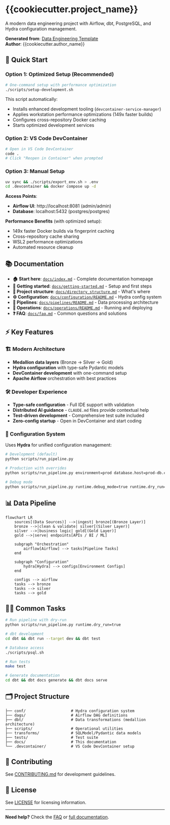 # {{cookiecutter.project_name}}

A modern data engineering project with Airflow, dbt, PostgreSQL, and Hydra configuration management.

**Generated from**: [Data Engineering Template](https://github.com/your-org/data-eng-template)  
**Author**: {{cookiecutter.author_name}}

## 🚀 Quick Start

### Option 1: Optimized Setup (Recommended)
```bash
# One-command setup with performance optimization
./scripts/setup-development.sh
```

This script automatically:
- Installs enhanced development tooling (`devcontainer-service-manager`)
- Applies workstation performance optimizations (149x faster builds)
- Configures cross-repository Docker caching
- Starts optimized development services

### Option 2: VS Code DevContainer
```bash
# Open in VS Code DevContainer
code .
# Click "Reopen in Container" when prompted
```

### Option 3: Manual Setup
```bash
uv sync && ./scripts/export_env.sh > .env
cd .devcontainer && docker compose up -d
```

**Access Points**:
- **Airflow UI**: http://localhost:8081 (admin/admin)
- **Database**: localhost:5432 (postgres/postgres)

**Performance Benefits** (with optimized setup):
- 149x faster Docker builds via fingerprint caching
- Cross-repository cache sharing
- WSL2 performance optimizations
- Automated resource cleanup

## 📚 Documentation

- **🏠 Start here**: [`docs/index.md`](docs/index.md) - Complete documentation homepage
- **🚀 Getting started**: [`docs/getting-started.md`](docs/getting-started.md) - Setup and first steps
- **📁 Project structure**: [`docs/directory_structure.md`](docs/directory_structure.md) - What's where
- **⚙️ Configuration**: [`docs/configuration/README.md`](docs/configuration/README.md) - Hydra config system
- **🔧 Pipelines**: [`docs/pipelines/README.md`](docs/pipelines/README.md) - Data processing architecture  
- **🚀 Operations**: [`docs/operations/README.md`](docs/operations/README.md) - Running and deploying
- **❓ FAQ**: [`docs/faq.md`](docs/faq.md) - Common questions and solutions

## ⚡ Key Features

### 🏗️ Modern Architecture
- **Medallion data layers** (Bronze → Silver → Gold)
- **Hydra configuration** with type-safe Pydantic models
- **DevContainer development** with one-command setup
- **Apache Airflow** orchestration with best practices

### 🛠️ Developer Experience  
- **Type-safe configuration** - Full IDE support with validation
- **Distributed AI guidance** - `CLAUDE.md` files provide contextual help
- **Test-driven development** - Comprehensive test suite included
- **Zero-config startup** - Open in DevContainer and start coding

### 🔧 Configuration System

Uses **Hydra** for unified configuration management:

```bash
# Development (default)
python scripts/run_pipeline.py

# Production with overrides  
python scripts/run_pipeline.py environment=prod database.host=prod-db.com

# Debug mode
python scripts/run_pipeline.py runtime.debug_mode=true runtime.dry_run=true
```

## 📊 Data Pipeline

```mermaid
flowchart LR
    sources[(Data Sources)] -->|ingest| bronze[(Bronze Layer)]
    bronze -->|clean & validate| silver[(Silver Layer)]
    silver -->|business logic| gold[(Gold Layer)]
    gold -->|serve| endpoints[APIs / BI / ML]
    
    subgraph "Orchestration"
        airflow[Airflow] --> tasks[Pipeline Tasks]
    end
    
    subgraph "Configuration"  
        hydra[Hydra] --> configs[Environment Configs]
    end
    
    configs --> airflow
    tasks --> bronze
    tasks --> silver  
    tasks --> gold
```

## 🏃‍♂️ Common Tasks

```bash
# Run pipeline with dry-run
python scripts/run_pipeline.py runtime.dry_run=true

# dbt development
cd dbt && dbt run --target dev && dbt test

# Database access
./scripts/psql.sh

# Run tests
make test

# Generate documentation
cd dbt && dbt docs generate && dbt docs serve
```

## 🗂️ Project Structure

```
├── conf/                    # Hydra configuration system
├── dags/                    # Airflow DAG definitions  
├── dbt/                     # Data transformations (medallion architecture)
├── scripts/                 # Operational utilities
├── transforms/              # SQLModel/Pydantic data models
├── tests/                   # Test suite
├── docs/                    # This documentation
└── .devcontainer/           # VS Code DevContainer setup
```

## 🤝 Contributing

See [CONTRIBUTING.md](CONTRIBUTING.md) for development guidelines.

## 📜 License

See [LICENSE](LICENSE) for licensing information.

---

**Need help?** Check the [FAQ](docs/faq.md) or [full documentation](docs/index.md).